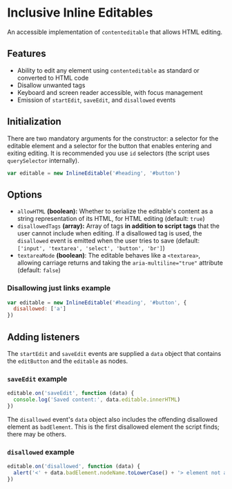 # Inclusive Inline Editables

An accessible implementation of `contenteditable` that allows HTML editing.

## Features

* Ability to edit any element using `contenteditable` as standard or converted to HTML code
* Disallow unwanted tags
* Keyboard and screen reader accessible, with focus management
* Emission of `startEdit`, `saveEdit`, and `disallowed` events

## Initialization

There are two mandatory arguments for the constructor: a selector for the editable element and a selector for the button that enables entering and exiting editing. It is recommended you use `id` selectors (the script uses `querySelector` internally).

```js
var editable = new InlineEditable('#heading', '#button')
```

## Options

* `allowHTML` **(boolean):** Whether to serialize the editable's content as a string representation of its HTML, for HTML editing (default: `true`)
* `disallowedTags` **(array):** Array of tags **in addition to script tags** that the user cannot include when editing. If a disallowed tag is used, the `disallowed` event is emitted when the user tries to save (default: `['input', 'textarea', 'select', 'button', 'br']`)
* `textareaMode` **(boolean)**: The editable behaves like a `<textarea>`, allowing carriage returns and taking the `aria-multiline="true"` attribute (default: `false`)

### Disallowing just links example

```js
var editable = new InlineEditable('#heading', '#button', {
  disallowed: ['a']
})
```

## Adding listeners

The `startEdit` and `saveEdit` events are supplied a `data` object that contains the `editButton` and the `editable` as nodes.

### `saveEdit` example

```js
editable.on('saveEdit', function (data) {
  console.log('Saved content:', data.editable.innerHTML)
})
```

The `disallowed` event's `data` object also includes the offending disallowed element as `badElement`. This is the first disallowed element the script finds; there may be others.

### `disallowed` example

```js
editable.on('disallowed', function (data) {
  alert('<' + data.badElement.nodeName.toLowerCase() + '> element not allowed!')
})
```
